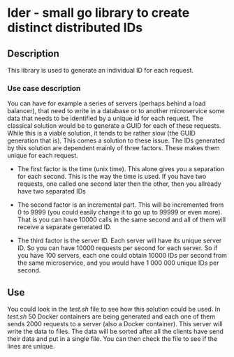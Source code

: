 # Ider - small go library to create distinct distributed IDs 

## Description

This library is used to generate an individual ID for each request. 

### Use case description 

You can have for example a series of servers (perhaps behind a load balancer), that need to write in a database or to another microservice some data that needs to be identified by a unique id for each request.
The classical solution would be to generate a GUID for each of these requests. While this is a viable solution, it tends to be rather slow (the GUID generation that is).
This comes a solution to these issue.
The IDs generated by this solution are dependent mainly of three factors. These makes them unique for each request.

* The first factor is the time (unix time). This alone gives you a separation for each second. This is the way the time is used. If you have two requests, one called one second later then the other, then you allready have two separated IDs

* The second factor is an incremental part. This will be incremented from 0 to 9999 (you could easily change it to go up to 99999 or even more). That is you can have 10000 calls in the same second and all of them will receive a separate generated ID.

* The third factor is the server ID. Each server will have its unique server ID. So you can have 10000 requests per second for each server. So if you have 100 servers, each one could obtain 10000 IDs per second from the same microservice, and you would have 1 000 000 unique IDs per second.

## Use

You could look in the *test.sh* file to see how this solution could be used. In *test.sh* 50 Docker containers are being generated and each one of them sends 2000 requests to a server (also a Docker container). This server will write the data to files. The data will be sorted after all the clients have send their data and put in a single file. You can then check the file to see if the lines are unique.
